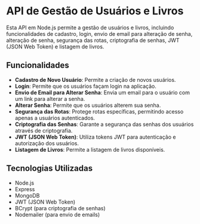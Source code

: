 # API de Gestão de Usuários e Livros

Esta API em Node.js permite a gestão de usuários e livros, incluindo funcionalidades de cadastro, login, envio de email para alteração de senha, alteração de senha, segurança das rotas, criptografia de senhas, JWT (JSON Web Token) e listagem de livros.

## Funcionalidades

- **Cadastro de Novo Usuário**: Permite a criação de novos usuários.
- **Login**: Permite que os usuários façam login na aplicação.
- **Envio de Email para Alterar Senha**: Envia um email para o usuário com um link para alterar a senha.
- **Alterar Senha**: Permite que os usuários alterem sua senha.
- **Segurança das Rotas**: Protege rotas específicas, permitindo acesso apenas a usuários autenticados.
- **Criptografia das Senhas**: Garante a segurança das senhas dos usuários através de criptografia.
- **JWT (JSON Web Token)**: Utiliza tokens JWT para autenticação e autorização dos usuários.
- **Listagem de Livros**: Permite a listagem de livros disponíveis.

## Tecnologias Utilizadas

- Node.js
- Express
- MongoDB
- JWT (JSON Web Token)
- BCrypt (para criptografia de senhas)
- Nodemailer (para envio de emails)
